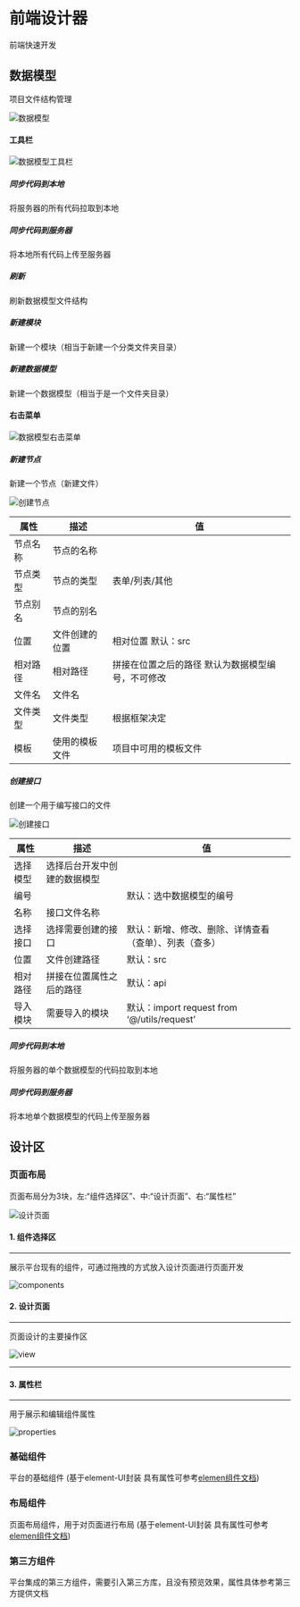 # 前端设计器

前端快速开发

## 数据模型

项目文件结构管理

![数据模型](..\images\web\数据模型.png)

#### 工具栏

![数据模型工具栏](..\images\web\数据模型工具栏.png)

##### 同步代码到本地

将服务器的所有代码拉取到本地

##### 同步代码到服务器

将本地所有代码上传至服务器

##### 刷新

刷新数据模型文件结构

##### 新建模块

新建一个模块（相当于新建一个分类文件夹目录）

##### 新建数据模型

新建一个数据模型（相当于是一个文件夹目录）

#### 右击菜单

![数据模型右击菜单](..\images\web\数据模型右击菜单.png)

##### 新建节点

新建一个节点（新建文件）

![创建节点](..\images\web\创建节点.png)

| 属性     | 描述           | 值                                                 |
| -------- | -------------- | -------------------------------------------------- |
| 节点名称 | 节点的名称     |                                                    |
| 节点类型 | 节点的类型     | 表单/列表/其他                                     |
| 节点别名 | 节点的别名     |                                                    |
| 位置     | 文件创建的位置 | 相对位置   默认：src                               |
| 相对路径 | 相对路径       | 拼接在位置之后的路径  默认为数据模型编号，不可修改 |
| 文件名   | 文件名         |                                                    |
| 文件类型 | 文件类型       | 根据框架决定                                       |
| 模板     | 使用的模板文件 | 项目中可用的模板文件                               |



##### 创建接口

创建一个用于编写接口的文件

![创建接口](..\images\web\创建接口.png)



| 属性     | 描述                         | 值                                                     |
| -------- | ---------------------------- | ------------------------------------------------------ |
| 选择模型 | 选择后台开发中创建的数据模型 |                                                        |
| 编号     |                              | 默认：选中数据模型的编号                               |
| 名称     | 接口文件名称                 |                                                        |
| 选择接口 | 选择需要创建的接口           | 默认：新增、修改、删除、详情查看（查单）、列表（查多） |
| 位置     | 文件创建路径                 | 默认：src                                              |
| 相对路径 | 拼接在位置属性之后的路径     | 默认：api                                              |
| 导入模块 | 需要导入的模块               | 默认：import request from ‘@/utils/request’            |



##### 同步代码到本地

将服务器的单个数据模型的代码拉取到本地

##### 同步代码到服务器

将本地单个数据模型的代码上传至服务器



## 设计区

### 页面布局

页面布局分为3块，左:“组件选择区”、中:“设计页面”、右:“属性栏”

![设计页面](..\images\web\design.png)

#### 1. 组件选择区
***
展示平台现有的组件，可通过拖拽的方式放入设计页面进行页面开发

![components](..\images\web\components.png)

#### 2. 设计页面
***
页面设计的主要操作区

![view](..\images\web\view.png)

------

#### 3. 属性栏

***

用于展示和编辑组件属性

![properties](..\images\web\properties.png)



### 基础组件

平台的基础组件 (基于element-UI封装 具有属性可参考[elemen组件文档](https://element.eleme.cn/2.15/#/zh-CN/component/pagination))

### 布局组件

页面布局组件，用于对页面进行布局 (基于element-UI封装 具有属性可参考[elemen组件文档](https://element.eleme.cn/2.15/#/zh-CN/component/pagination))

### 第三方组件

平台集成的第三方组件，需要引入第三方库，且没有预览效果，属性具体参考第三方提供文档

